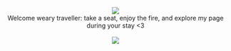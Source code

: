 <p align=center>
 <img src="https://media.giphy.com/media/AO5qaphTxRnyw/giphy.gif" /></br>
 Welcome weary traveller: take a seat, enjoy the fire, and explore my page during your stay <3</br></br>
 <a href="https://github.com/anuraghazra/github-readme-stats">
  <img align="center" src="https://github-readme-stats.vercel.app/api/top-langs/?username=installation00&layout=compact&theme=radical" />
 </a>
</p>
